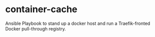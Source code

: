 # container-cache

Ansible Playbook to stand up a docker host and run a Traefik-fronted Docker pull-through registry.
